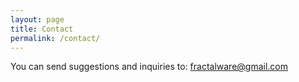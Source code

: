 ```yaml
---
layout: page
title: Contact
permalink: /contact/
---
```


You can send suggestions and inquiries to:
[fractalware@gmail.com](mailto:fractalware@gmail.com)